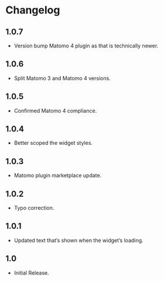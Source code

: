 # Changelog

## 1.0.7

- Version bump Matomo 4 plugin as that is technically newer.

## 1.0.6

- Split Matomo 3 and Matomo 4 versions.

## 1.0.5

- Confirmed Matomo 4 compliance.

## 1.0.4

- Better scoped the widget styles.

## 1.0.3

- Matomo plugin marketplace update.

## 1.0.2

- Typo correction.

## 1.0.1

- Updated text that’s shown when the widget’s loading.

## 1.0

- Initial Release.
